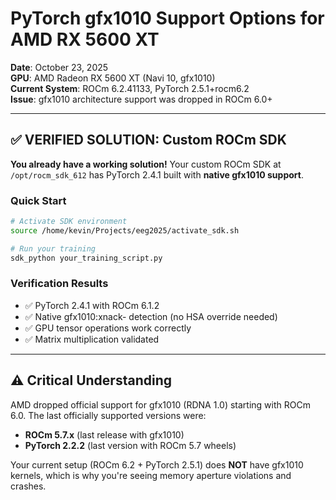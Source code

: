 # PyTorch gfx1010 Support Options for AMD RX 5600 XT

**Date**: October 23, 2025  
**GPU**: AMD Radeon RX 5600 XT (Navi 10, gfx1010)  
**Current System**: ROCm 6.2.41133, PyTorch 2.5.1+rocm6.2  
**Issue**: gfx1010 architecture support was dropped in ROCm 6.0+

---

## ✅ **VERIFIED SOLUTION: Custom ROCm SDK**

**You already have a working solution!** Your custom ROCm SDK at `/opt/rocm_sdk_612` has PyTorch 2.4.1 built with **native gfx1010 support**.

### Quick Start
```bash
# Activate SDK environment
source /home/kevin/Projects/eeg2025/activate_sdk.sh

# Run your training
sdk_python your_training_script.py
```

### Verification Results
- ✅ PyTorch 2.4.1 with ROCm 6.1.2
- ✅ Native gfx1010:xnack- detection (no HSA override needed)
- ✅ GPU tensor operations work correctly
- ✅ Matrix multiplication validated

---

## ⚠️ Critical Understanding

AMD dropped official support for gfx1010 (RDNA 1.0) starting with ROCm 6.0. The last officially supported versions were:
- **ROCm 5.7.x** (last release with gfx1010)
- **PyTorch 2.2.2** (last version with ROCm 5.7 wheels)

Your current setup (ROCm 6.2 + PyTorch 2.5.1) does **NOT** have gfx1010 kernels, which is why you're seeing memory aperture violations and crashes.

